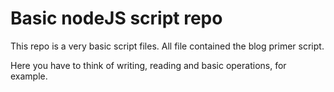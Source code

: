 # Basic nodeJS script repo

This repo is a very basic script files. All file contained the blog primer script.

Here you have to think of writing, reading and basic operations, for example.
